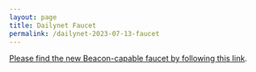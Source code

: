 ```yaml
---
layout: page
title: Dailynet Faucet
permalink: /dailynet-2023-07-13-faucet
---
```


[Please find the new Beacon-capable faucet by following this link](https://faucet.dailynet-2023-07-13.teztnets.xyz).
